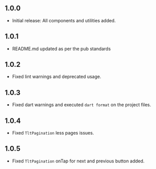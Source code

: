## 1.0.0

- Initial release: All components and utilities added.

## 1.0.1

- README.md updated as per the pub standards

## 1.0.2

- Fixed lint warnings and deprecated usage.

## 1.0.3

- Fixed dart warnings and executed `dart format` on the project files.

## 1.0.4

- Fixed `TltPagination` less pages issues.

## 1.0.5

- Fixed `TltPagination` onTap for next and previous button added.
